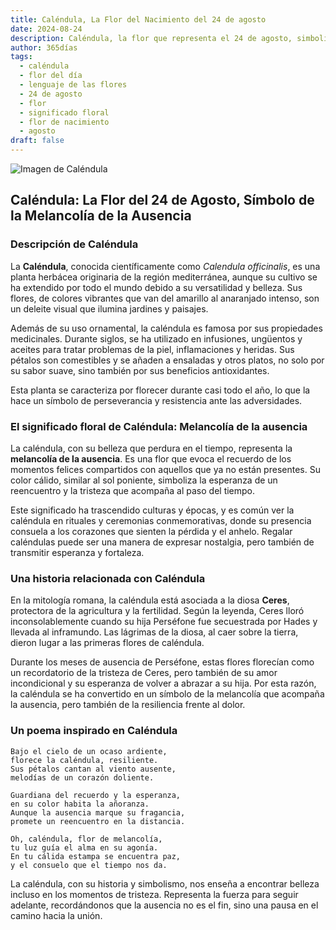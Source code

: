 ```yaml
---
title: Caléndula, La Flor del Nacimiento del 24 de agosto
date: 2024-08-24
description: Caléndula, la flor que representa el 24 de agosto, simboliza Melancolía de la ausencia. Descubre su fascinante historia, significado en el lenguaje de las flores y una poesía que celebra su belleza.
author: 365días
tags:
  - caléndula
  - flor del día
  - lenguaje de las flores
  - 24 de agosto
  - flor
  - significado floral
  - flor de nacimiento
  - agosto
draft: false
---
```


![Imagen de Caléndula](https://cdn.pixabay.com/photo/2018/07/10/11/11/marigold-3528402_640.jpg#center)


## Caléndula: La Flor del 24 de Agosto, Símbolo de la Melancolía de la Ausencia

### Descripción de Caléndula

La **Caléndula**, conocida científicamente como _Calendula officinalis_, es una planta herbácea originaria de la región mediterránea, aunque su cultivo se ha extendido por todo el mundo debido a su versatilidad y belleza. Sus flores, de colores vibrantes que van del amarillo al anaranjado intenso, son un deleite visual que ilumina jardines y paisajes.

Además de su uso ornamental, la caléndula es famosa por sus propiedades medicinales. Durante siglos, se ha utilizado en infusiones, ungüentos y aceites para tratar problemas de la piel, inflamaciones y heridas. Sus pétalos son comestibles y se añaden a ensaladas y otros platos, no solo por su sabor suave, sino también por sus beneficios antioxidantes.

Esta planta se caracteriza por florecer durante casi todo el año, lo que la hace un símbolo de perseverancia y resistencia ante las adversidades.

### El significado floral de Caléndula: Melancolía de la ausencia

La caléndula, con su belleza que perdura en el tiempo, representa la **melancolía de la ausencia**. Es una flor que evoca el recuerdo de los momentos felices compartidos con aquellos que ya no están presentes. Su color cálido, similar al sol poniente, simboliza la esperanza de un reencuentro y la tristeza que acompaña al paso del tiempo.

Este significado ha trascendido culturas y épocas, y es común ver la caléndula en rituales y ceremonias conmemorativas, donde su presencia consuela a los corazones que sienten la pérdida y el anhelo. Regalar caléndulas puede ser una manera de expresar nostalgia, pero también de transmitir esperanza y fortaleza.

### Una historia relacionada con Caléndula

En la mitología romana, la caléndula está asociada a la diosa **Ceres**, protectora de la agricultura y la fertilidad. Según la leyenda, Ceres lloró inconsolablemente cuando su hija Perséfone fue secuestrada por Hades y llevada al inframundo. Las lágrimas de la diosa, al caer sobre la tierra, dieron lugar a las primeras flores de caléndula.

Durante los meses de ausencia de Perséfone, estas flores florecían como un recordatorio de la tristeza de Ceres, pero también de su amor incondicional y su esperanza de volver a abrazar a su hija. Por esta razón, la caléndula se ha convertido en un símbolo de la melancolía que acompaña la ausencia, pero también de la resiliencia frente al dolor.

### Un poema inspirado en Caléndula

```
Bajo el cielo de un ocaso ardiente,  
florece la caléndula, resiliente.  
Sus pétalos cantan al viento ausente,  
melodías de un corazón doliente.

Guardiana del recuerdo y la esperanza,  
en su color habita la añoranza.  
Aunque la ausencia marque su fragancia,  
promete un reencuentro en la distancia.

Oh, caléndula, flor de melancolía,  
tu luz guía el alma en su agonía.  
En tu cálida estampa se encuentra paz,  
y el consuelo que el tiempo nos da.
```

La caléndula, con su historia y simbolismo, nos enseña a encontrar belleza incluso en los momentos de tristeza. Representa la fuerza para seguir adelante, recordándonos que la ausencia no es el fin, sino una pausa en el camino hacia la unión.